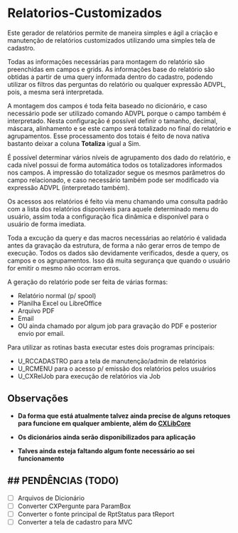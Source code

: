 # Relatorios-Customizados

Este gerador de relatórios permite de maneira simples e ágil a criação e manutenção de relatórios customizados utilizando uma simples tela de cadastro.

Todas as informações necessárias para montagem do relatório são preenchidas em campos e grids. As informações base do relatório são obtidas a partir de uma query informada dentro do cadastro, podendo utilizar os filtros das perguntas do relatório ou qualquer expressão ADVPL, pois, a mesma será interpretada.

A montagem dos campos é toda feita baseado no dicionário, e caso necessário pode ser utilizado comando ADVPL porque o campo também é interpretado. Nesta configuração é possível definir o tamanho, decimal, máscara, alinhamento e se este campo será totalizado no final do relatório e agrupamentos. Esse processamento dos totais é feito de nova nativa bastanto deixar a coluna **Totaliza** igual a Sim.

É possível determinar vários níveis de agrupamento dos dado do relatório, e cada nível possui de forma automática todos os totalizadores informados nos campos. A impressão do totalizador segue os mesmos parâmetros do campo relacionado, e caso necessário também pode ser modificado via expressão ADVPL (interpretado também).

Os acessos aos relatórios é feito via menu chamando uma consulta padrão com a lista dos relatórios disponíveis para aquele determinado menu do usuário, assim toda a configuração fica dinâmica e disponível para o usuário de forma imediata.

Toda a excução da query e das macros necessárias ao relatório é validada antes da gravação da estrutura, de forma a não gerar erros de tempo de execução. Todos os dados são devidamente verificados, desde a query, os campos e os agrupamentos. Isso dá muita segurança que quando o usuário for emitir o mesmo não ocorram erros.

A geração do relatório pode ser feita de várias formas:

* Relatório normal (p/ spool)
* Planilha Excel ou LibreOffice
* Arquivo PDF
* Email
* OU ainda chamado por algum job para gravação do PDF e posterior envio por email.

Para utilizar as rotinas basta executar estes dois programas principais:

* U_RCCADASTRO para a tela de manutenção/admin de relatórios
* U_RCMENU para o acesso p/ emissão dos relatórios pelos usuários
* U_CXRelJob para execução de relatórios via Job

## Observações

* **Da forma que está atualmente talvez ainda precise de alguns retoques para funcione em qualquer ambiente, além do [CXLibCore](https://github.com/cirilorocha/CXLibCore)**

* **Os dicionários ainda serão disponibilizados para aplicação**

* **Talves ainda esteja faltando algum fonte necessário ao sei funcionamento**

## ## PENDÊNCIAS (TODO)

- [ ]  Arquivos de Dicionário
- [ ]  Converter CXPergunte para ParamBox
- [ ]  Converter o fonte principal de RptStatus para tReport
- [ ]  Converter a tela de cadastro para MVC

